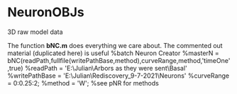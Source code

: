 # NeuronOBJs
 3D raw model data


The function **bNC.m** does everything we care about.
The commented out material (duplicated here) is useful
%batch Neuron Creator
%masterN = bNC(readPath,fullfile(writePathBase,method),curveRange,method,'timeOne',true)
%readPath = 'E:\Julian\Arbors as they were sent\Basal'
%writePathBase = 'E:\Julian\Rediscovery_9-7-2021\Neurons'
%curveRange = 0:0.25:2;
%method = 'W';  %see pNR for methods
